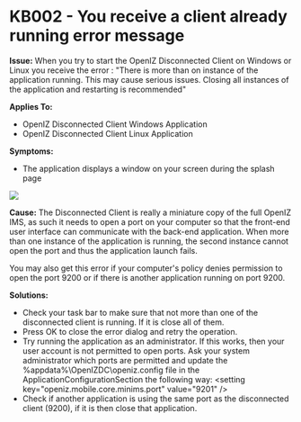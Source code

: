 # KB002 - You receive a client already running error message

**Issue:** When you try to start the OpenIZ Disconnected Client on Windows or Linux you receive the error : "There is more than on instance of the application running. This may cause serious issues. Closing all instances of the application and restarting is recommended"

**Applies To:**

* OpenIZ Disconnected Client Windows Application
* OpenIZ Disconnected Client Linux Application

**Symptoms:**

* The application displays a window on your screen during the splash page

![](https://github.com/santedb/dev-doc/tree/9b45e644816a9036372ab34507ea733c8b7af72b/santedb/sdb-kb/.gitbook/assets/kb002-errordialog.png)

**Cause:** The Disconnected Client is really a miniature copy of the full OpenIZ IMS, as such it needs to open a port on your computer so that the front-end user interface can communicate with the back-end application. When more than one instance of the application is running, the second instance cannot open the port and thus the application launch fails.

You may also get this error if your computer's policy denies permission to open the port 9200 or if there is another application running on port 9200.

**Solutions:**

* Check your task bar to make sure that not more than one of the disconnected client is running. If it is close all of them.
* Press OK to close the error dialog and retry the operation.
* Try running the application as an administrator. If this works, then your user account is not permitted to open ports. Ask your system administrator which ports are permitted and update the %appdata%\OpenIZDC\openiz.config file in the ApplicationConfigurationSection the following way: &lt;setting key="openiz.mobile.core.minims.port" value="9201" /&gt;
* Check if another application is using the same port as the disconnected client \(9200\), if it is then close that application.

